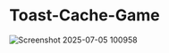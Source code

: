 # Toast-Cache-Game
![Screenshot 2025-07-05 100958](https://github.com/user-attachments/assets/7b9cb5f7-69fe-442c-bb7d-9fe4ad0e3854)
